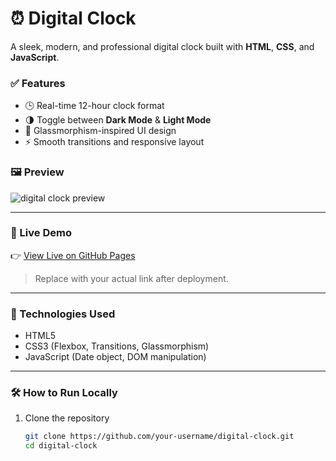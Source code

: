 # ⏰ Digital Clock

A sleek, modern, and professional digital clock built with **HTML**, **CSS**, and **JavaScript**.

### ✅ Features

- 🕒 Real-time 12-hour clock format
- 🌗 Toggle between **Dark Mode** & **Light Mode**
- 💎 Glassmorphism-inspired UI design
- ⚡ Smooth transitions and responsive layout

### 🖼️ Preview

![digital clock preview](preview.png) <!-- (Optional: Add a screenshot here) -->

---

### 🚀 Live Demo

👉 [View Live on GitHub Pages](https://your-username.github.io/digital-clock/)  
> Replace with your actual link after deployment.

---

### 📁 Technologies Used

- HTML5
- CSS3 (Flexbox, Transitions, Glassmorphism)
- JavaScript (Date object, DOM manipulation)

---

### 🛠️ How to Run Locally

1. Clone the repository  
   ```bash
   git clone https://github.com/your-username/digital-clock.git
   cd digital-clock
